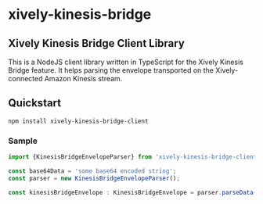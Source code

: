 # xively-kinesis-bridge

## Xively Kinesis Bridge Client Library

This is a NodeJS client library written in TypeScript for the Xively Kinesis Bridge feature. It helps parsing the envelope transported on the Xively-connected Amazon Kinesis stream.

## Quickstart

```
npm install xively-kinesis-bridge-client
```

### Sample

```javascript
import {KinesisBridgeEnvelopeParser} from 'xively-kinesis-bridge-client';

const base64Data = 'some base64 encoded string';
const parser = new KinesisBridgeEnvelopeParser();

const kinesisBridgeEnvelope : KinesisBridgeEnvelope = parser.parseData(base64Data);
```
